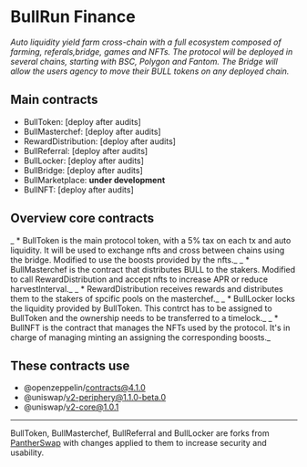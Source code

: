 # BullRun Finance

_Auto liquidity yield farm cross-chain with a full ecosystem composed of farming, referals,bridge, games and NFTs._
_The protocol will be deployed in several chains, starting with BSC, Polygon and Fantom. The Bridge will allow the users agency to move their BULL tokens on any deployed chain._

## Main contracts

* BullToken: [deploy after audits]
* BullMasterchef: [deploy after audits]
* RewardDistribution: [deploy after audits]
* BullReferral: [deploy after audits]
* BullLocker: [deploy after audits]
* BullBridge: [deploy after audits]
* BullMarketplace: **under development**
* BullNFT: [deploy after audits]

## Overview core contracts

_ * BullToken is the main protocol token, with a 5% tax on each tx and auto liquidity. It will be used to exchange nfts and cross between chains using the bridge. Modified to use the boosts provided by the nfts._
_ * BullMasterchef is the contract that distributes BULL to the stakers. Modified to call RewardDistribution and accept nfts to increase APR or reduce harvestInterval._
_ * RewardDistribution receives rewards and distributes them to the stakers of spcific pools on the masterchef._
_ * BullLocker locks the liquidity provided by BullToken. This contrct has to be assigned to BullToken and the ownership needs to be transferred to a timelock._
_ * BullNFT is the contract that manages the NFTs used by the protocol. It's in charge of managing minting an assigning the corresponding boosts._

## These contracts use 
* @openzeppelin/contracts@4.1.0
* @uniswap/v2-periphery@1.1.0-beta.0
* @uniswap/v2-core@1.0.1

---
BullToken, BullMasterchef, BullReferral and BullLocker are forks from  [PantherSwap](https://github.com/pantherswap/panther-farm) with changes applied to them to increase security and usability.